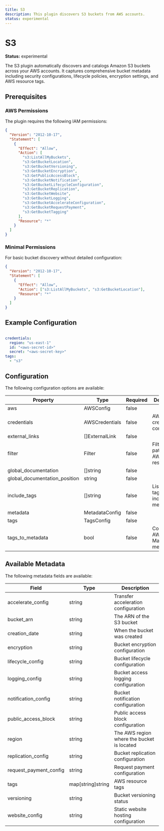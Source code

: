 ```yaml
---
title: S3
description: This plugin discovers S3 buckets from AWS accounts.
status: experimental
---
```


# S3

**Status:** experimental

The S3 plugin automatically discovers and catalogs Amazon S3 buckets across your AWS accounts. It captures comprehensive bucket metadata including security configurations, lifecycle policies, encryption settings, and AWS resource tags.

## Prerequisites

### AWS Permissions

The plugin requires the following IAM permissions:

```json
{
  "Version": "2012-10-17",
  "Statement": [
    {
      "Effect": "Allow",
      "Action": [
        "s3:ListAllMyBuckets",
        "s3:GetBucketLocation",
        "s3:GetBucketVersioning",
        "s3:GetBucketEncryption",
        "s3:GetPublicAccessBlock",
        "s3:GetBucketNotification",
        "s3:GetBucketLifecycleConfiguration",
        "s3:GetBucketReplication",
        "s3:GetBucketWebsite",
        "s3:GetBucketLogging",
        "s3:GetBucketAccelerateConfiguration",
        "s3:GetBucketRequestPayment",
        "s3:GetBucketTagging"
      ],
      "Resource": "*"
    }
  ]
}
```

### Minimal Permissions

For basic bucket discovery without detailed configuration:

```json
{
  "Version": "2012-10-17",
  "Statement": [
    {
      "Effect": "Allow",
      "Action": ["s3:ListAllMyBuckets", "s3:GetBucketLocation"],
      "Resource": "*"
    }
  ]
}
```


## Example Configuration

```yaml

credentials:
  region: "us-east-1" 
  id: "<aws-secret-id>"
  secret: "<aws-secret-key>"
tags:
  - "s3"

```

## Configuration
The following configuration options are available:

| Property | Type | Required | Description |
|----------|------|----------|-------------|
| aws | AWSConfig | false |  |
| credentials | AWSCredentials | false | AWS credentials configuration |
| external_links | []ExternalLink | false |  |
| filter | Filter | false | Filter patterns for AWS resources |
| global_documentation | []string | false |  |
| global_documentation_position | string | false |  |
| include_tags | []string | false | List of AWS tags to include as metadata |
| metadata | MetadataConfig | false |  |
| tags | TagsConfig | false |  |
| tags_to_metadata | bool | false | Convert AWS tags to Marmot metadata |

## Available Metadata

The following metadata fields are available:

| Field | Type | Description |
|-------|------|-------------|
| accelerate_config | string | Transfer acceleration configuration |
| bucket_arn | string | The ARN of the S3 bucket |
| creation_date | string | When the bucket was created |
| encryption | string | Bucket encryption configuration |
| lifecycle_config | string | Bucket lifecycle configuration |
| logging_config | string | Bucket access logging configuration |
| notification_config | string | Bucket notification configuration |
| public_access_block | string | Public access block configuration |
| region | string | The AWS region where the bucket is located |
| replication_config | string | Bucket replication configuration |
| request_payment_config | string | Request payment configuration |
| tags | map[string]string | AWS resource tags |
| versioning | string | Bucket versioning status |
| website_config | string | Static website hosting configuration |